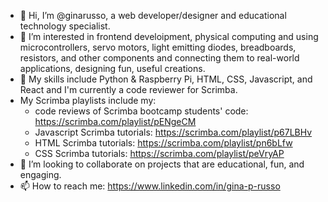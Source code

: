 - 👋 Hi, I’m @ginarusso, a web developer/designer and educational technology specialist.
- 👀 I’m interested in frontend develoipment, physical computing and using microcontrollers, servo motors, light emitting diodes, breadboards, resistors, and other components and connecting them to real-world applications, designing fun, useful creations.
- 🌱 My skills include Python & Raspberry Pi, HTML, CSS, Javascript, and React and I'm currently a code reviewer for Scrimba.
- My Scrimba playlists include my:
  -   code reviews of Scrimba bootcamp students' code: https://scrimba.com/playlist/pENgeCM
  -   Javascript Scrimba tutorials: https://scrimba.com/playlist/p67LBHv
  -   HTML Scrimba tutorials: https://scrimba.com/playlist/pn6bLfw
  -   CSS Scrimba tutorials: https://scrimba.com/playlist/peVryAP
- 💞️ I’m looking to collaborate on projects that are educational, fun, and engaging.
- 📫 How to reach me: https://www.linkedin.com/in/gina-p-russo

<!---
ginarusso/ginarusso is a ✨ special ✨ repository because its `README.md` (this file) appears on your GitHub profile.
You can click the Preview link to take a look at your changes.
--->
